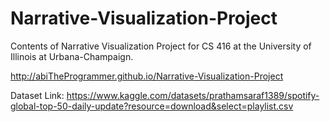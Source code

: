 # Narrative-Visualization-Project
Contents of Narrative Visualization Project for CS 416 at the University of Illinois at Urbana-Champaign. 

http://abiTheProgrammer.github.io/Narrative-Visualization-Project

Dataset Link: https://www.kaggle.com/datasets/prathamsaraf1389/spotify-global-top-50-daily-update?resource=download&select=playlist.csv

